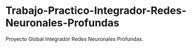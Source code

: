 # Trabajo-Practico-Integrador-Redes-Neuronales-Profundas
 Proyecto Global Integrador Redes Neuronales Profundas.
